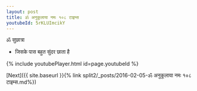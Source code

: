 ```yaml
---
layout: post
title: ॐ अनुकूलाया नमः १०८ टाइम्स
youtubeId: 5rKLUImcikY
---
```

 
 
 ॐ सुछात्रा   
 
 -  जिसके पास बहुत सुंदर छाता है 
 
  
 
  
 
 
 
 
 
 


{% include youtubePlayer.html id=page.youtubeId %}
 
[Next]({{ site.baseurl }}{% link  split2/_posts/2016-02-05-ॐ अनुकूलाया नमः १०८ टाइम्स.md%})
 
